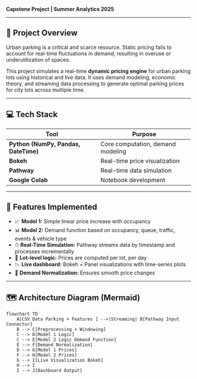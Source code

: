  **Capstone Project | Summer Analytics 2025**  

---


## 🧠 Project Overview

Urban parking is a critical and scarce resource. Static pricing fails to account for real-time fluctuations in demand, resulting in overuse or underutilization of spaces.

This project simulates a real-time **dynamic pricing engine** for urban parking lots using historical and live data. It uses demand modeling, economic theory, and streaming data processing to generate optimal parking prices for city lots across multiple time.

---

## 💻 Tech Stack

| Tool | Purpose |
|------|---------|
| **Python (NumPy, Pandas, DateTime)** | Core computation, demand modeling |
| **Bokeh** | Real-time price visualization |
| **Pathway** | Real-time data simulation |
| **Google Colab** | Notebook development |

---

## 🧠 Features Implemented

- 📈 **Model 1:** Simple linear price increase with occupancy  
- 📊 **Model 2:** Demand function based on occupancy, queue, traffic, events & vehicle type  
- ⏱ **Real-Time Simulation:** Pathway streams data by timestamp and processes incrementally  
- 📍 **Lot-level logic:** Prices are computed per lot, per day  
- 📉 **Live dashboard:** Bokeh + Panel visualizations with time-series plots  
- 🧠 **Demand Normalization:** Ensures smooth price changes

---

## 🗺️ Architecture Diagram (Mermaid)

```mermaid
flowchart TD
    A[CSV Data Parking + Features ] -->|Streaming| B[Pathway Input Connector]
    B --> C[Preprocessing + Windowing]
    C --> D[Model 1 Logic]
    C --> E[Model 2 Logic Demand Function]
    E --> F[Demand Normalization]
    D --> G[Model 1 Prices]
    F --> H[Model 2 Prices]
    G --> I[Live Visualization Bokeh]
    H --> I
    I --> J[Dashboard Output]
```
